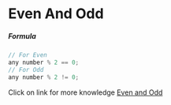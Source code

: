 # Even And Odd 
##### Formula

```js
// For Even
any number % 2 == 0;
// For Odd
any number % 2 != 0;

```
Click on link for more knowledge [Even and Odd](../js/30.even%20and%20odd%20loop.js)